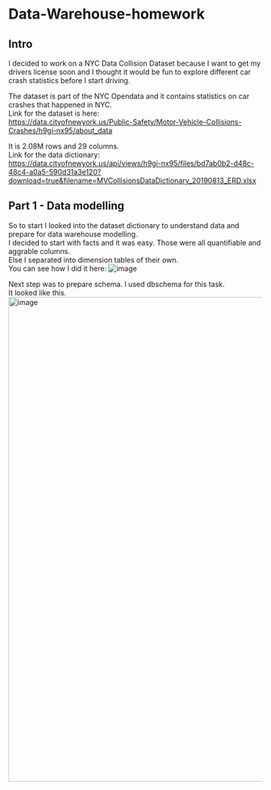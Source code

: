 # Data-Warehouse-homework
## Intro

I decided to work on a NYC Data Collision Dataset because I want to get my drivers license soon and I thought it would be fun to explore different car crash statistics before I start driving.

The dataset is part of the NYC Opendata and it contains statistics on car crashes that happened in NYC. \
Link for the dataset is here: \
https://data.cityofnewyork.us/Public-Safety/Motor-Vehicle-Collisions-Crashes/h9gi-nx95/about_data

It is 2.08M rows and 29 columns. \
Link for the data dictionary: \
https://data.cityofnewyork.us/api/views/h9gi-nx95/files/bd7ab0b2-d48c-48c4-a0a5-590d31a3e120?download=true&filename=MVCollisionsDataDictionary_20190813_ERD.xlsx

## Part 1 - Data modelling

So to start I looked into the dataset dictionary to understand data and prepare for data warehouse modelling. \
I decided to start with facts and it was easy. Those were all quantifiable and aggrable columns. \
Else I separated into dimension tables of their own. \
You can see how I did it here:
![image](https://github.com/sdf-jkl/Data-Warehouse-homework/assets/33369833/d6e2e284-5be4-4531-8252-54b5062abe66)

Next step was to prepare schema. I used dbschema for this task. \
It looked like this.
<img width="959" alt="image" src="https://github.com/sdf-jkl/Data-Warehouse-pipeline/assets/33369833/9c52b496-4bc3-477a-aab8-8d99887c73d4">


